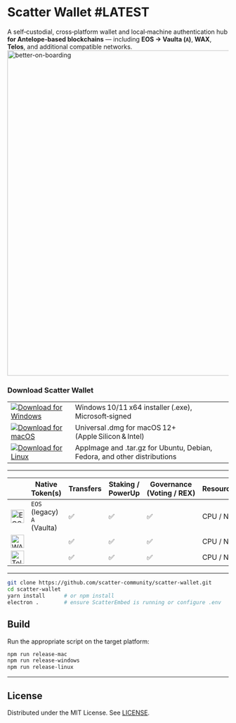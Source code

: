 

# Scatter Wallet #LATEST



A self‑custodial, cross‑platform wallet and local‑machine authentication hub **for Antelope‑based blockchains** — including **EOS → Vaulta (`A`)**, **WAX**, **Telos**, and additional compatible networks.
<img width="2069" height="740" alt="better-on-boarding" src="https://github.com/user-attachments/assets/b2da63b9-a557-446f-ad37-688389c0372e" />


### Download Scatter Wallet


<table>
  <tr>
    <td>
      <a href="https://github.com/scatter-community/scatter-wallet/releases/latest">
        <img src="https://img.shields.io/badge/Windows-Download-0078D6?style=for-the-badge" alt="Download for Windows">
      </a>
    </td>
    <td>Windows 10/11 x64 installer (.exe), Microsoft‑signed</td>
  </tr>
  <tr>
    <td>
      <a href="https://github.com/scatter-community/scatter-wallet/releases/latest">
        <img src="https://img.shields.io/badge/macOS-Download-000000?style=for-the-badge" alt="Download for macOS">
      </a>
    </td>
    <td>Universal .dmg for macOS 12+ (Apple Silicon & Intel)</td>
  </tr>
  <tr>
    <td>
      <a href="https://github.com/scatter-community/scatter-wallet/releases/latest">
        <img src="https://img.shields.io/badge/Linux-Download-FCC624?style=for-the-badge" alt="Download for Linux">
      </a>
    </td>
    <td>AppImage and .tar.gz for Ubuntu, Debian, Fedora, and other distributions</td>
  </tr>
</table>



---

|                                                                          | Native Token(s)                | Transfers | Staking / PowerUp | Governance (Voting / REX) | Resource Mgmt. |
| --------------------------- | ------------------------------ | --------- | ----------------- | ------------------------- | -------------- |
| <img src="https://github.com/user-attachments/assets/639a4ffb-9c40-4f53-9faa-5c26f16a85f8" width="30" alt="EOS icon"> | `EOS` (legacy)<br>`A` (Vaulta) | ✅         | ✅                 | ✅                         | CPU / NET      |
| <img src="https://github.com/user-attachments/assets/016b5567-c17d-4a76-8a78-8ea950d55f9c" width="30" alt="WAX icon">         |                          | ✅         | ✅                 | ✅                         | CPU / NET      |
| <img src="https://github.com/user-attachments/assets/e424ba8d-a8d0-4634-b66e-989794f84386" width="30" alt="Telos icon">    |                         | ✅         | ✅                 | ✅                         | CPU / NET      |

---

```bash
git clone https://github.com/scatter-community/scatter-wallet.git
cd scatter-wallet
yarn install      # or npm install
electron .        # ensure ScatterEmbed is running or configure .env
```

## Build

Run the appropriate script on the target platform:

```bash
npm run release-mac
npm run release-windows
npm run release-linux
```

---

## License

Distributed under the MIT License. See [LICENSE](./LICENSE).
